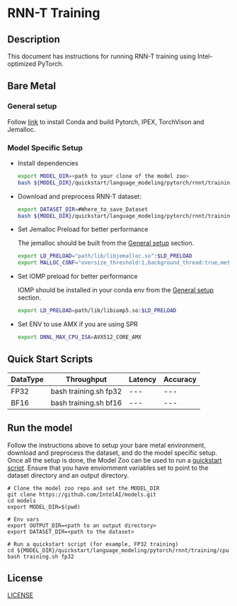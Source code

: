 # RNN-T Training

## Description

This document has instructions for running RNN-T training using Intel-optimized PyTorch.

## Bare Metal
### General setup

Follow [link](/docs/general/pytorch/BareMetalSetup.md) to install Conda and build Pytorch, IPEX, TorchVison and Jemalloc.

### Model Specific Setup
* Install dependencies
  ```bash
  export MODEL_DIR=<path to your clone of the model zoo>
  bash ${MODEL_DIR}/quickstart/language_modeling/pytorch/rnnt/training/cpu/install_dependency.sh
  ```

* Download and preprocess RNN-T dataset:
  ```bash
  export DATASET_DIR=#Where_to_save_Dataset
  bash ${MODEL_DIR}/quickstart/language_modeling/pytorch/rnnt/training/cpu/download_dataset.sh
  ```

* Set Jemalloc Preload for better performance

  The jemalloc should be built from the [General setup](#general-setup) section.
  ```bash
  export LD_PRELOAD="path/lib/libjemalloc.so":$LD_PRELOAD
  export MALLOC_CONF="oversize_threshold:1,background_thread:true,metadata_thp:auto,dirty_decay_ms:9000000000,muzzy_decay_ms:9000000000"
  ```

* Set IOMP preload for better performance

  IOMP should be installed in your conda env from the [General setup](#general-setup) section.
  ```bash
  export LD_PRELOAD=path/lib/libiomp5.so:$LD_PRELOAD
  ```

* Set ENV to use AMX if you are using SPR
  ```bash
  export DNNL_MAX_CPU_ISA=AVX512_CORE_AMX
  ```

## Quick Start Scripts

|  DataType   | Throughput  |  Latency    |   Accuracy  |
| ----------- | ----------- | ----------- | ----------- |
| FP32        | bash training.sh fp32 | --- | --- |
| BF16        | bash training.sh bf16 | --- | --- |

## Run the model

Follow the instructions above to setup your bare metal environment, download and
preprocess the dataset, and do the model specific setup. Once all the setup is done,
the Model Zoo can be used to run a [quickstart script](#quick-start-scripts).
Ensure that you have enviornment variables set to point to the dataset directory and
an output directory.

```
# Clone the model zoo repo and set the MODEL_DIR
git clone https://github.com/IntelAI/models.git
cd models
export MODEL_DIR=$(pwd)

# Env vars
export OUTPUT_DIR=<path to an output directory>
export DATASET_DIR=<path to the dataset>

# Run a quickstart script (for example, FP32 training)
cd ${MODEL_DIR}/quickstart/language_modeling/pytorch/rnnt/training/cpu
bash training.sh fp32
```

<!--- 80. License -->
## License

[LICENSE](/LICENSE)
